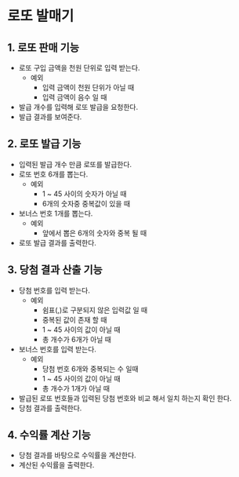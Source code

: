 # 로또 발매기 

## 1. 로또 판매 기능
+ 로또 구입 금액을 천원 단위로 입력 받는다.
  + 예외
    + 입력 금액이 천원 단위가 아닐 때
    + 입력 금액이 음수 일 때
+ 발급 개수를 입력해 로또 발급을 요청한다.
+ 발급 결과를 보여준다.

## 2. 로또 발급 기능
+ 입력된 발급 개수 만큼 로또를 발급한다.
+ 로또 번호 6개를 뽑는다.
  + 예외
    + 1 ~ 45 사이의 숫자가 아닐 때
    + 6개의 숫자중 중복값이 있을 때
+ 보너스 번호 1개를 뽑는다.
  + 예외
    + 앞에서 뽑은 6개의 숫자와 중복 될 때
+ 로또 발급 결과를 출력한다.

## 3. 당첨 결과 산출 기능
+ 당첨 번호를 입력 받는다.
  + 예외
    + 쉼표(,)로 구분되지 않은 입력값 일 때
    + 중복된 값이 존재 할 때
    + 1 ~ 45 사이의 값이 아닐 때
    + 총 개수가 6개가 아닐 때
+ 보너스 번호를 입력 받는다.
  + 예외
    + 당첨 번호 6개와 중복되는 수 일때
    + 1 ~ 45 사이의 값이 아닐 때
    + 총 개수가 1개가 아닐 때
+ 발급된 로또 번호들과 입력된 당첨 번호와 비교 해서 일치 하는지 확인 한다.
+ 당첨 결과를 출력한다.

## 4. 수익률 계산 기능
+ 당첨 결과를 바탕으로 수익률을 계산한다.
+ 계산된 수익률을 출력한다.



